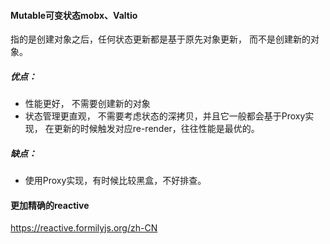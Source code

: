 

#### Mutable可变状态mobx、Valtio

指的是创建对象之后，任何状态更新都是基于原先对象更新， 而不是创建新的对象。

##### 优点：

- 性能更好， 不需要创建新的对象
- 状态管理更直观， 不需要考虑状态的深拷贝，并且它一般都会基于Proxy实现， 在更新的时候触发对应re-render，往往性能是最优的。


##### 缺点：

- 使用Proxy实现，有时候比较黑盒，不好排查。


#### 更加精确的reactive
<https://reactive.formilyjs.org/zh-CN>